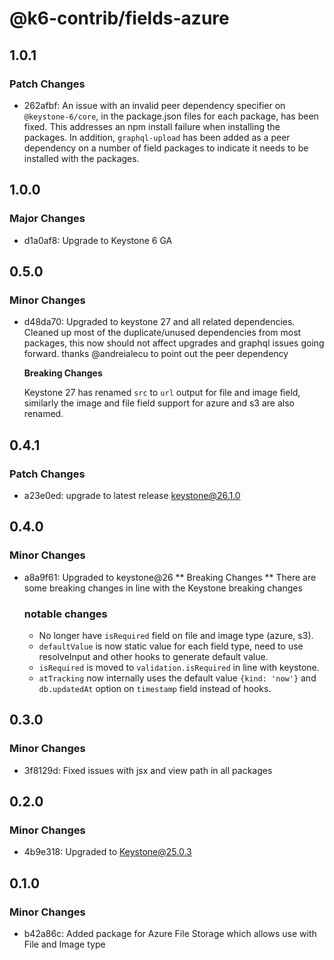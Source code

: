 # @k6-contrib/fields-azure

## 1.0.1

### Patch Changes

- 262afbf: An issue with an invalid peer dependency specifier on `@keystone-6/core`, in the package.json files for each package, has been fixed. This addresses an npm install failure when installing the packages. In addition, `graphql-upload` has been added as a peer dependency on a number of field packages to indicate it needs to be installed with the packages.

## 1.0.0

### Major Changes

- d1a0af8: Upgrade to Keystone 6 GA

## 0.5.0

### Minor Changes

- d48da70: Upgraded to keystone 27 and all related dependencies.
  Cleaned up most of the duplicate/unused dependencies from most packages, this now should not affect upgrades and graphql issues going forward. thanks @andreialecu to point out the peer dependency

  **Breaking Changes**

  Keystone 27 has renamed `src` to `url` output for file and image field, similarly the image and file field support for azure and s3 are also renamed.

## 0.4.1

### Patch Changes

- a23e0ed: upgrade to latest release keystone@26.1.0

## 0.4.0

### Minor Changes

- a8a9f61: Upgraded to keystone@26
  ** Breaking Changes **
  There are some breaking changes in line with the Keystone breaking changes

  ### notable changes

  - No longer have `isRequired` field on file and image type (azure, s3).
  - `defaultValue` is now static value for each field type, need to use resolveInput and other hooks to generate default value.
  - `isRequired` is moved to `validation.isRequired` in line with keystone.
  - `atTracking` now internally uses the default value `{kind: 'now'}` and `db.updatedAt` option on `timestamp` field instead of hooks.

## 0.3.0

### Minor Changes

- 3f8129d: Fixed issues with jsx and view path in all packages

## 0.2.0

### Minor Changes

- 4b9e318: Upgraded to Keystone@25.0.3

## 0.1.0

### Minor Changes

- b42a86c: Added package for Azure File Storage which allows use with File and Image type
